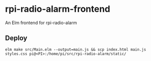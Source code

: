 # rpi-radio-alarm-frontend

An Elm frontend for rpi-radio-alarm

## Deploy

```
elm make src/Main.elm --output=main.js && scp index.html main.js styles.css pi@<PI>:/home/pi/src/rpi-radio-alarm/static/
```
